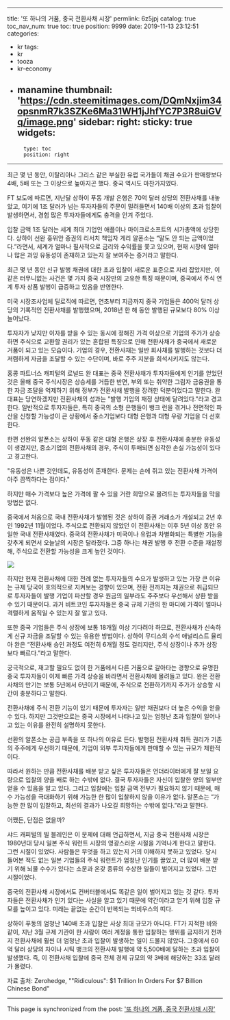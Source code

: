 
---
title: '또 하나의 거품, 중국 전환사채 시장'
permlink: 6z5jpj
catalog: true
toc_nav_num: true
toc: true
position: 9999
date: 2019-11-13 23:12:51
categories:
- kr
tags:
- kr
- tooza
- kr-economy
- manamine
thumbnail: 'https://cdn.steemitimages.com/DQmNxjim34opsnmR7k3SZKe6Ma31WH1jJhfYC7P3R8uiGVq/image.png'
sidebar:
    right:
        sticky: true
widgets:
    -
        type: toc
        position: right
---


최근 몇 년 동안, 이탈리아나 그리스 같은 부실한 유럽 국가들이 채권 수요가 판매량보다 4배, 5배 또는 그 이상으로 높아지곤 했다. 중국 역시도 마찬가지였다.  

FT 보도에 따르면, 지난달 상하이 푸동 개발 은행은 70억 달러 상당의 전환사채를 내놓았고, 여기에 1조 달러가 넘는 투자자들의 주문이 밀려들면서 140배 이상의 초과 입찰이 발생하면서, 경험 많은 투자자들에게도 충격을 안겨 주었다.  

입찰 금액 1조 달러는 세계 최대 기업인 애플이나 마이크로소프트의 시가총액에 상당한다. 상하이 선완 훙위안 증권의 리서치 책임자 게리 알폰소는 “말도 안 되는 금액이었다.”라면서, 세계가 얼마나 필사적으로 금리와 수익률을 쫓고 있으며, 현재 시장에 얼마나 많은 과잉 유동성이 존재하고 있는지 잘 보여주는 증거라고 말한다.  

최근 몇 년 동안 신규 발행 채권에 대한 초과 입찰이 새로운 표준으로 자리 잡았지만, 이 같은 터무니없는 사건은 몇 가지 중국 시장만의 고유한 특징 때문이며, 중국에서 주식 연계 투자 상품 발행이 급증하고 있음을 반영한다.  

미국 시장조사업체 딜로직에 따르면, 연초부터 지금까지 중국 기업들은 400억 달러 상당의 기록적인 전환사채를 발행했으며, 2018년 한 해 동안 발행된 규모보다 80% 이상 늘어났다. 

투자자가 낮지만 이자를 받을 수 있는 동시에 정해진 가격 이상으로 기업의 주가가 상승하면 주식으로 교환할 권리가 있는 혼합된 특징으로 인해 전환사채가 중국에서 새로운 거품이 되고 있는 모습이다. 기업의 경우, 전환사채는 일반 회사채를 발행하는 것보다 더 저렴하게 자금을 조달할 수 있는 수단이며, 바로 주주 지분을 희석시키지도 않는다. 

홍콩 파트너스 캐피털의 로널드 완 대표는 중국 전환사채가 투자자들에게 인기를 얻었던 것은 올해 중국 주식시장은 상승세를 거듭한 반면, 부외 또는 취약한 그림자 금융권을 통한 자금 조달을 억제하기 위해 정부가 전환사채 발행을 장려한 덕분이었다고 말한다. 완 대표는 당연하겠지만 전환사채의 성과는 "발행 기업의 재정 상태에 달려있다."라고 경고한다. 일반적으로 투자자들은, 특히 중국의 소형 은행들이 뱅크 런을 겪거나 전면적인 파산을 신청할 가능성이 큰 상황에서 중소기업보다 대형 은행과 대형 우량 기업을 더 선호한다.  

한편 선완의 알폰소는 상하이 푸동 같은 대형 은행은 상장 후 전환사채에 충분한 유동성이 생겼지만, 중소기업의 전환사채의 경우, 주식이 투매되면 심각한 손실 가능성이 있다고 경고한다. 

"유동성은 나쁜 것인데도, 유동성이 존재한다. 문제는 손에 쥐고 있는 전환사채 가격이 아주 끔찍하다는 점이다." 

하지만 매수 가격보다 높은 가격에 팔 수 있을 거란 희망으로 몰려드는 투자자들을 막을 방법은 없다.  

중국에서 처음으로 국내 전환사채가 발행된 것은 상하이 증권 거래소가 개설되고 2년 후인 1992년 11월이었다. 주식으로 전환되지 않았던 이 전환사채는 이후 5년 이상 동안 유일한 국내 전환사채였다. 중국의 전환사채가 미국이나 유럽과 차별화되는 특별한 기능을 갖추게 되면서 오늘날의 시장은 달라졌다. 그중 하나는 채권 발행 후 전환 수준을 재설정해, 주식으로 전환할 가능성을 크게 높인 것이다.

![](https://cdn.steemitimages.com/DQmNxjim34opsnmR7k3SZKe6Ma31WH1jJhfYC7P3R8uiGVq/image.png)

하지만 현재 전환사채에 대한 전례 없는 투자자들의 수요가 발생하고 있는 가장 큰 이유는 규제 당국이 호의적으로 지켜보는 경향이 있으며, 전환 전까지는 채권으로 취급되므로 투자자들이 발행 기업이 파산할 경우 원금의 일부라도 주주보다 우선해서 상환 받을 수 있기 때문이다. 과거 비트코인 투자자들은 중국 규제 기관의 한 마디에 가격이 얼마나 격렬하게 움직일 수 있는지 잘 알고 있다. 

또한 중국 기업들은 주식 상장에 보통 18개월 이상 기다려야 하므로, 전환사채가 신속하게 신규 자금을 조달할 수 있는 유용한 방법이다. 상하이 무디스의 수석 애널리스트 율리아 완은 “전환사채 승인 과정도 여전히 6개월 정도 걸리지만, 주식 상장이나 추가 상장보다 빠르다.”라고 말한다. 

궁극적으로, 재고할 필요도 없이 한 거품에서 다른 거품으로 갈아타는 경향으로 유명한 중국 투자자들이 이제 빠른 가격 상승을 바라면서 전환사채에 몰려들고 있다. 완은 전환사채의 만기는 보통 5년에서 6년이기 때문에, 주식으로 전환하기까지 주가가 상승할 시간이 충분하다고 말한다.  

전환사채에 주식 전환 기능이 있기 때문에 투자자는 일반 채권보다 더 높은 수익을 얻을 수 있다. 하지만 그것만으로는 중국 시장에서 나타나고 있는 엄청난 초과 입찰이 일어나고 있는 이유를 완전히 설명하지 못한다. 

선환의 알폰소는 공급 부족을 또 하나의 이유로 든다. 발행된 전환사채 취득 권리가 기존의 주주에게 우선하기 때문에, 기업이 외부 투자자들에게 판매할 수 있는 규모가 제한적이다.  

따라서 원하는 만큼 전환사채를 배분 받고 싶은 투자자들은 언더라이터에게 잘 보일 요량으로 입찰의 양을 배로 하는 수밖에 없다. 결국 투자자들은 자신이 입찰한 양의 일부만 얻을 수 있음을 알고 있다. 그리고 입찰에는 입찰 금액 전부가 필요하지 않기 때문에, 매수 가능성을 극대화하기 위해 가능한 한 많이 입찰하지 않을 이유가 없다. 알폰소는 “가능한 한 많이 입찰하고, 최선의 결과가 나오길 희망하는 수밖에 없다.”라고 말한다. 

어쨌든, 단점은 없을까?  

샤드 캐피털의 빌 블레인은 이 문제에 대해 언급하면서, 지금 중국 전환사채 시장은 1980년대 당시 일본 주식 워런트 시장의 영광스러운 시절을 기억나게 한다고 말한다. 그런 시절이 있었다. 사람들은 무엇을 하고 있는지 거의 이해하지 못하고 있었다. 당시 들어본 적도 없는 일본 기업들의 주식 워런트가 엄청난 인기를 끌었고, 더 많이 배분 받기 위해 뇌물 수수가 있다는 소문과 온갖 종류의 수상한 일들이 벌어지고 있었다. 그런 시절이었다.  

중국의 전환사채 시장에서도 컨버터블에서도 똑같은 일이 벌어지고 있는 것 같다. 투자자들은 전환사채가 인기 있다는 사실을 알고 있기 때문에 약간이라고 얻기 위해 입찰 규모를 높이고 있다. 미래는 끝없는 순간이 반복되는 뫼비우스의 띠다. 

상하이 푸동의 엄청난 140배 초과 입찰은 사상 최대 규모가 아니다. FT가 지적한 바와 같이, 지난 3월 규제 기관이 한 사람이 여러 계정을 통한 입찰하는 행위를 금지하기 전까지 전환사채에 훨씬 더 엄청난 초과 입찰이 발생하는 일이 드물지 않았다. 그중에서 60억 달러 상당의 차이나 시틱 뱅크의 전환사채 발행에 약 5,500배에 달하는 초과 입찰이 발생했다. 즉, 이 전환사채 입찰에 중국 전체 경제 규모의 약 3배에 해당하는 33조 달러가 몰렸다.  

자료 출처: Zerohedge, ""Ridiculous": $1 Trillion In Orders For $7 Billion Chinese Bond"

- - -

This page is synchronized from the post: ['또 하나의 거품, 중국 전환사채 시장'](https://steemit.com/@pius.pius/6z5jpj)
